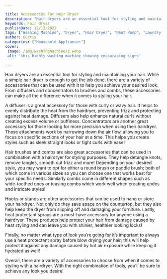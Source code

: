 ```yaml
---

title: Accessories For Hair Dryer
description: "Hair dryers are an essential tool for styling and maintaining your hair. While a simple hair dryer is enough to get the job done, ...lets find out"
keywords: hair dryer
publishDate: 12/12/2022
tags: ["Washing Machine", "Dryer", "Hair Dryer", "Heat Pump", "Laundry Appliances"]
author: Curtis
categories: ["Household Appliances"]
cover: 
 image: /img/washingmachine/2.webp
 alt: 'this highly washing machine showing encouraging signs'

---
```


Hair dryers are an essential tool for styling and maintaining your hair. While a simple hair dryer is enough to get the job done, there are a variety of accessories that can be used with it to help you achieve your desired look. From diffusers and concentrators to brushes and combs, these accessories can make all the difference when it comes to styling your hair.

A diffuser is a great accessory for those with curly or wavy hair. It helps to evenly distribute the heat from the hairdryer, preventing frizz and protecting against heat damage. Diffusers also help enhance natural curls without creating excess volume or puffiness. Concentrators are another great accessory for those looking for more precision when using their hairdryer. These attachments work by narrowing down the air flow, allowing you to focus on specific sections of your hair at a time. This helps you create styles such as sleek straight looks or tight curls with ease!

Hair brushes and combs are also great accessories that can be used in combination with a hairdryer for styling purposes. They help detangle knots, remove tangles, smooth out frizz and more! Depending on your desired style, you may want to opt for either a round brush or paddle brush; both of which come in various sizes so you can choose one that works best for your specific needs. Similarly combs come in different shapes such as wide-toothed ones or teasing combs which work well when creating updos and intricate styles! 

Hooks or stands are other accessories that can be used to hang or store your hairdryer. Not only do they save space on the countertop, but they also help keep the dryer from slipping off and damaging your furniture. Lastly, heat protectant sprays are a must-have accessory for anyone using a hairdryer. These products help protect your hair from damage caused by heat styling and can leave you with shinier, healthier looking locks! 

Finally, no matter what type of look you’re going for it’s important to always use a heat protectant spray before blow drying your hair; this will help protect it against any damage caused by hot air exposure while keeping it hydrated as well! 

Overall, there are a variety of accessories to choose from when it comes to styling with a hairdryer. With the right combination of tools, you’ll be sure to achieve any look you desire!
